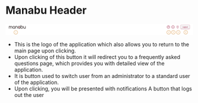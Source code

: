 # __Manabu Header__

![Manabu-header](../assets/manabu/manabu-header.png)

* This is the logo of the application which also allows you to return to the main page upon clicking.
* Upon clicking of this button it will redirect you to a frequently asked questions page, which provides you with detailed view of the application.
* It is button used to switch user from an administrator to a standard user of the application.
* Upon clicking, you will be presented with notifications
A button that logs out the user